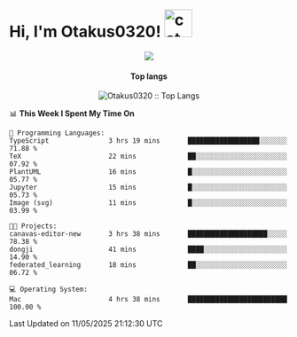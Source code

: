 <h1> Hi, I'm Otakus0320! <img src="https://media.giphy.com/media/mGcNjsfWAjY5AEZNw6/giphy.gif" width="50" alt="cat"></h1>

<p align="center"><a href="https://wakatime.com/@044d69d0-1253-4f60-96b6-5d19a0f9dde5"><img src="https://wakatime.com/badge/user/044d69d0-1253-4f60-96b6-5d19a0f9dde5.svg" /></a></p>

<h4 align="center">Top langs</h4>

<p align="center"><img src="https://github-readme-stats.vercel.app/api/top-langs/?username=Otakus0320&langs_count=10&theme=tokyonight&layout=compact&timestamp={{random_number}}" alt="Otakus0320 :: Top Langs" /></p>

<!--START_SECTION:waka-->
📊 **This Week I Spent My Time On** 

```text
💬 Programming Languages: 
TypeScript               3 hrs 19 mins       ██████████████████░░░░░░░   71.88 % 
TeX                      22 mins             ██░░░░░░░░░░░░░░░░░░░░░░░   07.92 % 
PlantUML                 16 mins             █░░░░░░░░░░░░░░░░░░░░░░░░   05.77 % 
Jupyter                  15 mins             █░░░░░░░░░░░░░░░░░░░░░░░░   05.73 % 
Image (svg)              11 mins             █░░░░░░░░░░░░░░░░░░░░░░░░   03.99 % 

🐱‍💻 Projects: 
canavas-editor-new       3 hrs 38 mins       ████████████████████░░░░░   78.38 % 
dongji                   41 mins             ████░░░░░░░░░░░░░░░░░░░░░   14.90 % 
federated_learning       18 mins             ██░░░░░░░░░░░░░░░░░░░░░░░   06.72 % 

💻 Operating System: 
Mac                      4 hrs 38 mins       █████████████████████████   100.00 % 
```


 Last Updated on 11/05/2025 21:12:30 UTC
<!--END_SECTION:waka-->

